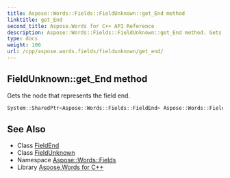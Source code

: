 ```yaml
---
title: Aspose::Words::Fields::FieldUnknown::get_End method
linktitle: get_End
second_title: Aspose.Words for C++ API Reference
description: Aspose::Words::Fields::FieldUnknown::get_End method. Gets the node that represents the field end in C++.
type: docs
weight: 100
url: /cpp/aspose.words.fields/fieldunknown/get_end/
---
```

## FieldUnknown::get_End method


Gets the node that represents the field end.

```cpp
System::SharedPtr<Aspose::Words::Fields::FieldEnd> Aspose::Words::Fields::FieldUnknown::get_End() override
```

## See Also

* Class [FieldEnd](../../fieldend/)
* Class [FieldUnknown](../)
* Namespace [Aspose::Words::Fields](../../)
* Library [Aspose.Words for C++](../../../)

